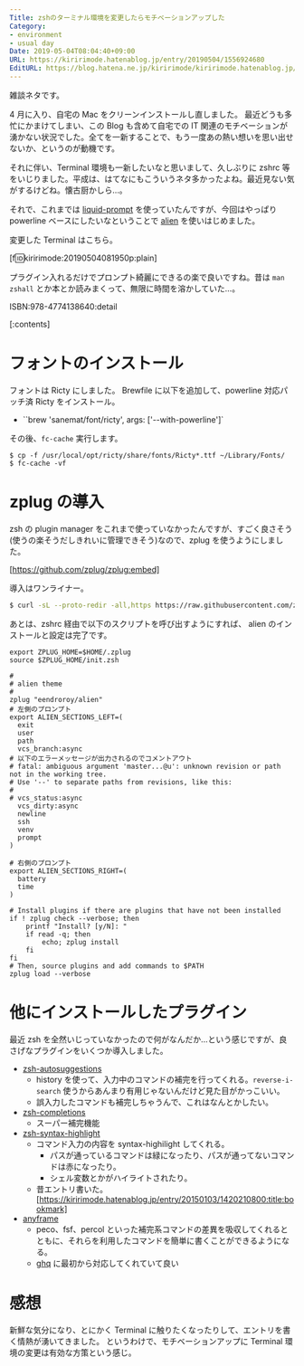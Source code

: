 ```yaml
---
Title: zshのターミナル環境を変更したらモチベーションアップした
Category:
- environment
- usual day
Date: 2019-05-04T08:04:40+09:00
URL: https://kiririmode.hatenablog.jp/entry/20190504/1556924680
EditURL: https://blog.hatena.ne.jp/kiririmode/kiririmode.hatenablog.jp/atom/entry/17680117127109386985
---
```


雑談ネタです。

4 月に入り、自宅の Mac をクリーンインストールし直しました。
最近どうも多忙にかまけてしまい、この Blog も含めて自宅での IT 関連のモチベーションが湧かない状況でした。全てを一新することで、もう一度あの熱い想いを思い出せないか、というのが動機です。

それに伴い、Terminal 環境も一新したいなと思いまして、久しぶりに zshrc 等をいじりました。平成は、はてなにもこういうネタ多かったよね。最近見ない気がするけどね。懐古厨かしら…。

それで、これまでは [liquid-prompt](https://github.com/nojhan/liquidprompt) を使っていたんですが、今回はやっぱり powerline ベースにしたいなということで [alien](https://github.com/eendroroy/alien) を使いはじめました。

変更した Terminal はこちら。

[f:id:kiririmode:20190504081950p:plain]

プラグイン入れるだけでプロンプト綺麗にできるの楽で良いですね。昔は `man zshall` とか本とか読みまくって、無限に時間を溶かしていた…。

ISBN:978-4774138640:detail

[:contents]

# フォントのインストール

フォントは Ricty にしました。
Brewfile に以下を追加して、powerline 対応パッチ済 Ricty をインストール。

- ``brew 'sanemat/font/ricty', args: ['--with-powerline']`

その後、`fc-cache` 実行します。

```tsh
$ cp -f /usr/local/opt/ricty/share/fonts/Ricty*.ttf ~/Library/Fonts/
$ fc-cache -vf
```

# zplug の導入

zsh の plugin manager をこれまで使っていなかったんですが、すごく良さそう(使うの楽そうだしきれいに管理できそう)なので、zplug を使うようにしました。

[https://github.com/zplug/zplug:embed]

導入はワンライナー。

```zsh
$ curl -sL --proto-redir -all,https https://raw.githubusercontent.com/zplug/installer/master/installer.zsh | zsh
```

あとは、zshrc 経由で以下のスクリプトを呼び出すようにすれば、 alien のインストールと設定は完了です。

```
export ZPLUG_HOME=$HOME/.zplug
source $ZPLUG_HOME/init.zsh

#
# alien theme
#
zplug "eendroroy/alien"
# 左側のプロンプト
export ALIEN_SECTIONS_LEFT=(
  exit
  user
  path
  vcs_branch:async
# 以下のエラーメッセージが出力されるのでコメントアウト
# fatal: ambiguous argument 'master...@u': unknown revision or path not in the working tree.
# Use '--' to separate paths from revisions, like this:
#
# vcs_status:async
  vcs_dirty:async
  newline
  ssh
  venv
  prompt
)

# 右側のプロンプト
export ALIEN_SECTIONS_RIGHT=(
  battery
  time
)

# Install plugins if there are plugins that have not been installed
if ! zplug check --verbose; then
    printf "Install? [y/N]: "
    if read -q; then
        echo; zplug install
    fi
fi
# Then, source plugins and add commands to $PATH
zplug load --verbose
```

# 他にインストールしたプラグイン

最近 zsh を全然いじっていなかったので何がなんだか…という感じですが、良さげなプラグインをいくつか導入しました。

- [zsh-autosuggestions](https://github.com/zsh-users/zsh-autosuggestions)
  - history を使って、入力中のコマンドの補完を行ってくれる。`reverse-i-search` 使うからあんまり有用じゃないんだけど見た目がかっこいい。
  - 誤入力したコマンドも補完しちゃうんで、これはなんとかしたい。
- [zsh-completions](https://github.com/zsh-users/zsh-completions)
  - スーパー補完機能
- [zsh-syntax-highlight](https://github.com/zsh-users/zsh-syntax-highlighting)
  - コマンド入力の内容を syntax-highilight してくれる。
    - パスが通っているコマンドは緑になったり、パスが通ってないコマンドは赤になったり。
    - シェル変数とかがハイライトされたり。
  - 昔エントリ書いた。 [https://kiririmode.hatenablog.jp/entry/20150103/1420210800:title:bookmark]
- [anyframe](https://github.com/mollifier/anyframe)
  - peco、fsf、percol といった補完系コマンドの差異を吸収してくれるとともに、それらを利用したコマンドを簡単に書くことができるようになる。
  - [ghq](https://github.com/motemen/ghq) に最初から対応してくれていて良い

# 感想

新鮮な気分になり、とにかく Terminal に触りたくなったりして、エントリを書く情熱が湧いてきました。
というわけで、モチベーションアップに Terminal 環境の変更は有効な方策という感じ。
